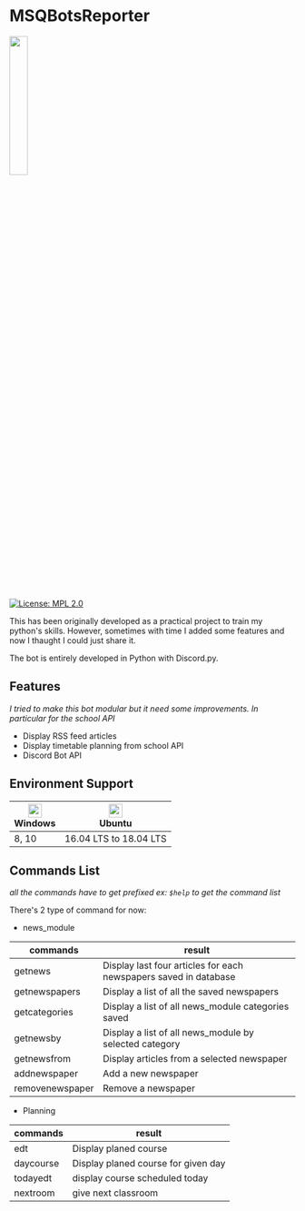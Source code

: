# MSQBotsReporter
<img src="https://github.com/MaximeMohandi/MSQBitsReporter2.0/blob/master/msqbitsReporter/resources/reporterLogo.png" width="25%"/>

[![License: MPL 2.0](https://img.shields.io/badge/License-MPL%202.0-brightgreen.svg)](https://opensource.org/licenses/MPL-2.0)

This has been originally developed as a practical project to train my python's skills. However, sometimes with time I added some features
and now I thaught I could just share it.

The bot is entirely developed in Python with Discord.py.

## Features
*I tried to make this bot modular but it need some improvements. In particular for the school API* 

* Display RSS feed articles
* Display timetable planning from school API
* Discord Bot API

## Environment Support

| [<img src="https://upload.wikimedia.org/wikipedia/commons/archive/a/a3/20150828174227%21Windows10Logo.png" width="24px" height="24px"/>](https://www.microsoft.com/fr-fr/windows)</br> Windows | [<img src="https://upload.wikimedia.org/wikipedia/commons/1/16/Ubuntu_and_Ubuntu_Server_Icon.png" width="24px" heigth="24px"/>](https://ubuntu.com/)<br/> Ubuntu |
| ------ | ----------- |
| 8, 10   | 16.04 LTS to 18.04 LTS |


## Commands List
_all the commands have to get prefixed ex:  ```$help``` to get the command list_

There's 2 type of command for now:

* news_module

| commands  | result |
| ------------- | ------------- |
| getnews  | Display last four articles for each newspapers saved in database  |
| getnewspapers | Display a list of all the saved newspapers | 
| getcategories | Display a list of all news_module categories saved | 
| getnewsby | Display a list of all news_module by selected category | 
| getnewsfrom |  Display articles from a selected newspaper |
| addnewspaper | Add a new newspaper |
| removenewspaper | Remove a newspaper |

* Planning

| commands  | result |
| ------------- | ------------- |
| edt | Display planed course |
| daycourse | Display planed course for given day |
| todayedt | display course scheduled today |
| nextroom | give next classroom |


